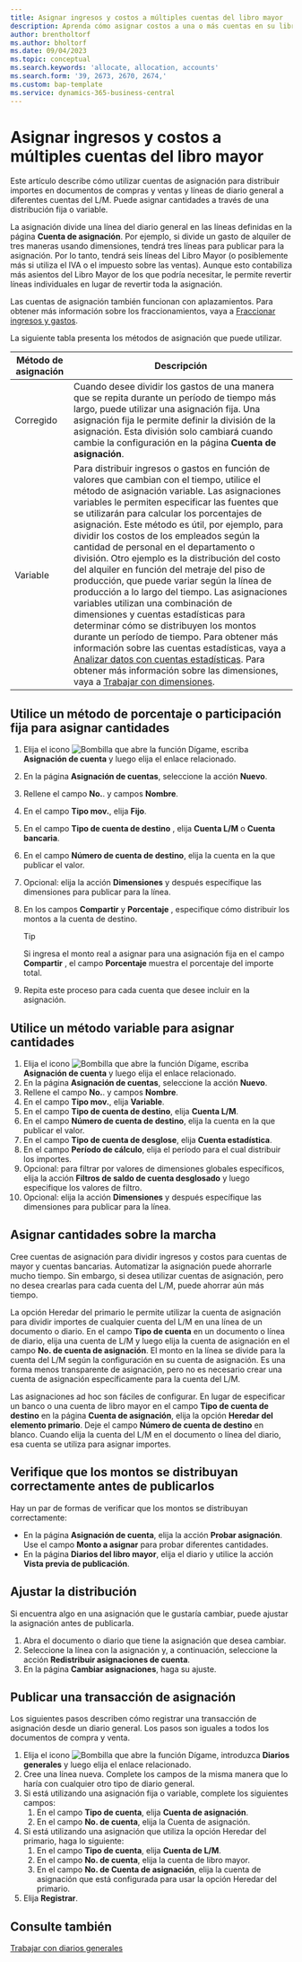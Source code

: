 ```yaml
---
title: Asignar ingresos y costos a múltiples cuentas del libro mayor
description: Aprenda cómo asignar costos a una o más cuentas en su libro mayor.
author: brentholtorf
ms.author: bholtorf
ms.date: 09/04/2023
ms.topic: conceptual
ms.search.keywords: 'allocate, allocation, accounts'
ms.search.form: '39, 2673, 2670, 2674,'
ms.custom: bap-template
ms.service: dynamics-365-business-central
---
```


# Asignar ingresos y costos a múltiples cuentas del libro mayor

Este artículo describe cómo utilizar cuentas de asignación para distribuir importes en documentos de compras y ventas y líneas de diario general a diferentes cuentas del L/M. Puede asignar cantidades a través de una distribución fija o variable.  

La asignación divide una línea del diario general en las líneas definidas en la página **Cuenta de asignación**. Por ejemplo, si divide un gasto de alquiler de tres maneras usando dimensiones, tendrá tres líneas para publicar para la asignación. Por lo tanto, tendrá seis líneas del Libro Mayor (o posiblemente más si utiliza el IVA o el impuesto sobre las ventas). Aunque esto contabiliza más asientos del Libro Mayor de los que podría necesitar, le permite revertir líneas individuales en lugar de revertir toda la asignación.

Las cuentas de asignación también funcionan con aplazamientos. Para obtener más información sobre los fraccionamientos, vaya a [Fraccionar ingresos y gastos](finance-how-defer-revenue-expenses.md).

La siguiente tabla presenta los métodos de asignación que puede utilizar.

|Método de asignación  |Descripción  |
|---------|---------|
|Corregido     | Cuando desee dividir los gastos de una manera que se repita durante un período de tiempo más largo, puede utilizar una asignación fija. Una asignación fija le permite definir la división de la asignación. Esta división solo cambiará cuando cambie la configuración en la página **Cuenta de asignación**.        |
|Variable     | Para distribuir ingresos o gastos en función de valores que cambian con el tiempo, utilice el método de asignación variable. Las asignaciones variables le permiten especificar las fuentes que se utilizarán para calcular los porcentajes de asignación. Este método es útil, por ejemplo, para dividir los costos de los empleados según la cantidad de personal en el departamento o división. Otro ejemplo es la distribución del costo del alquiler en función del metraje del piso de producción, que puede variar según la línea de producción a lo largo del tiempo. Las asignaciones variables utilizan una combinación de dimensiones y cuentas estadísticas para determinar cómo se distribuyen los montos durante un período de tiempo. Para obtener más información sobre las cuentas estadísticas, vaya a [Analizar datos con cuentas estadísticas](bi-use-statistical-accounts.md). Para obtener más información sobre las dimensiones, vaya a [Trabajar con dimensiones](finance-dimensions.md).        |

## Utilice un método de porcentaje o participación fija para asignar cantidades

1. Elija el icono ![Bombilla que abre la función Dígame](media/ui-search/search_small.png "Dígame qué desea hacer"), escriba **Asignación de cuenta** y luego elija el enlace relacionado.  
1. En la página **Asignación de cuentas**, seleccione la acción **Nuevo**.
1. Rellene el campo **No.**. y campos **Nombre**.
1. En el campo **Tipo mov.**, elija **Fijo**.
1. En el campo **Tipo de cuenta de destino** , elija **Cuenta L/M** o **Cuenta bancaria**.
1. En el campo **Número de cuenta de destino**, elija la cuenta en la que publicar el valor.
1. Opcional: elija la acción **Dimensiones** y después específique las dimensiones para publicar para la línea.
1. En los campos **Compartir** y **Porcentaje** , especifique cómo distribuir los montos a la cuenta de destino.
  
   > [!TIP]
   > Si ingresa el monto real a asignar para una asignación fija en el campo **Compartir** , el campo **Porcentaje** muestra el porcentaje del importe total.
1. Repita este proceso para cada cuenta que desee incluir en la asignación.

## Utilice un método variable para asignar cantidades

1. Elija el icono ![Bombilla que abre la función Dígame](media/ui-search/search_small.png "Dígame qué desea hacer"), escriba **Asignación de cuenta** y luego elija el enlace relacionado.  
1. En la página **Asignación de cuentas**, seleccione la acción **Nuevo**.
1. Rellene el campo **No.**. y campos **Nombre**.
1. En el campo **Tipo mov.**, elija **Variable**.
1. En el campo **Tipo de cuenta de destino**, elija **Cuenta L/M**.
1. En el campo **Número de cuenta de destino**, elija la cuenta en la que publicar el valor.
1. En el campo **Tipo de cuenta de desglose**, elija **Cuenta estadística**.
1. En el campo **Período de cálculo**, elija el período para el cual distribuir los importes.
1. Opcional: para filtrar por valores de dimensiones globales específicos, elija la acción **Filtros de saldo de cuenta desglosado** y luego especifique los valores de filtro.
1. Opcional: elija la acción **Dimensiones** y después específique las dimensiones para publicar para la línea.

## Asignar cantidades sobre la marcha

Cree cuentas de asignación para dividir ingresos y costos para cuentas de mayor y cuentas bancarias. Automatizar la asignación puede ahorrarle mucho tiempo. Sin embargo, si desea utilizar cuentas de asignación, pero no desea crearlas para cada cuenta del L/M, puede ahorrar aún más tiempo.

La opción Heredar del primario le permite utilizar la cuenta de asignación para dividir importes de cualquier cuenta del L/M en una línea de un documento o diario. En el campo **Tipo de cuenta** en un documento o línea de diario, elija una cuenta de L/M y luego elija la cuenta de asignación en el campo **No. de cuenta de asignación**. El monto en la línea se divide para la cuenta del L/M según la configuración en su cuenta de asignación. Es una forma menos transparente de asignación, pero no es necesario crear una cuenta de asignación específicamente para la cuenta del L/M.

Las asignaciones ad hoc son fáciles de configurar. En lugar de especificar un banco o una cuenta de libro mayor en el campo **Tipo de cuenta de destino** en la página **Cuenta de asignación**, elija la opción **Heredar del elemento primario**. Deje el campo **Número de cuenta de destino** en blanco. Cuando elija la cuenta del L/M en el documento o línea del diario, esa cuenta se utiliza para asignar importes.

## Verifique que los montos se distribuyan correctamente antes de publicarlos

Hay un par de formas de verificar que los montos se distribuyan correctamente:

* En la página **Asignación de cuenta**, elija la acción **Probar asignación**. Use el campo **Monto a asignar** para probar diferentes cantidades.
* En la página **Diarios del libro mayor**, elija el diario y utilice la acción **Vista previa de publicación**.

## Ajustar la distribución

Si encuentra algo en una asignación que le gustaría cambiar, puede ajustar la asignación antes de publicarla.  

1. Abra el documento o diario que tiene la asignación que desea cambiar.
1. Seleccione la línea con la asignación y, a continuación, seleccione la acción **Redistribuir asignaciones de cuenta**.
1. En la página **Cambiar asignaciones**, haga su ajuste.

## Publicar una transacción de asignación

Los siguientes pasos describen cómo registrar una transacción de asignación desde un diario general. Los pasos son iguales a todos los documentos de compra y venta.

1. Elija el icono ![Bombilla que abre la función Dígame](media/ui-search/search_small.png "Dígame qué desea hacer"), introduzca **Diarios generales** y luego elija el enlace relacionado.  
1. Cree una línea nueva. Complete los campos de la misma manera que lo haría con cualquier otro tipo de diario general.
1. Si está utilizando una asignación fija o variable, complete los siguientes campos:
    1. En el campo **Tipo de cuenta**, elija **Cuenta de asignación**.
    1. En el campo **No. de cuenta**, elija la Cuenta de asignación.
1. Si está utilizando una asignación que utiliza la opción Heredar del primario, haga lo siguiente:
    1. En el campo **Tipo de cuenta**, elija **Cuenta de L/M**.
    1. En el campo **No. de cuenta**, elija la cuenta de libro mayor.
    1. En el campo **No. de Cuenta de asignación**, elija la cuenta de asignación que está configurada para usar la opción Heredar del primario. 
1. Elija **Registrar**.

## Consulte también

[Trabajar con diarios generales](ui-work-general-journals.md)  